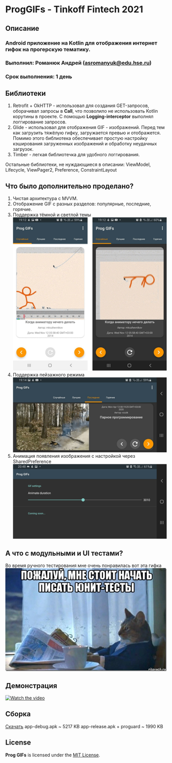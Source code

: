 # ProgGIFs - Tinkoff Fintech 2021
## Описание
### Android приложение на Kotlin для отображения интернет гифок на прогерскую тематику. 
### Выполнил: Романюк Андрей (asromanyuk@edu.hse.ru)
### Срок выполнения: 1 день
## Библиотеки
1. Retrofit + OkHTTP - использовал для создания GET-запросов, оборачивал запросы в **Call**, что позволило не использовать Kotlin корутины в проекте. С помощью **Logging-interceptor** выполнял логгирование запросов.
2. Glide - использовал для отображения GIF - изображений. Перед тем как загрузить тяжёлую гифку, загружается превью и отображется. Помимо этого библиотека обеспечивает простую настройку кэширования загруженных изображений и обработку неудачных загрузок. 
3. Timber - легкая библиотечка для удобного логгирования.

Остальные библиотеки, не нуждающиеся в описании: ViewModel, Lifecycle, ViewPager2, Preference, ConstraintLayout

## Что было дополнительно проделано?
1. Чистая архитектура с MVVM.
2. Отображение GIF с разных разделов: популярные, последние, горячие.
3. Поддержка тёмной и светлой темы ![Поддержка тёмной и светлой темы](readme-files/light-night.jpg)
4. Поддержка пейзажного режима ![](readme-files/land.jpg)
5. Анимация появления изображения с настройкой через SharedPreference ![](readme-files/settings.jpg) 

## А что с модульными и UI тестами?
Во время ручного тестирования мне очень понравилась вот эта гифка 
![](readme-files/unit-tests.jpeg)

## Демонстрация
[![Watch the video](https://img.youtube.com/vi/40yNIcs5RiM/hqdefault.jpg)](https://www.youtube.com/watch?v=40yNIcs5RiM&feature=youtu.be)

## Сборка
[Скачать](https://github.com/goga133/Fintech2021-Android/releases) 
app-debug.apk ~ 5217 KB
app-release.apk + proguard ~ 1990 KB

## License

**Prog GIFs** is licensed under the [MIT License](LICENSE).
